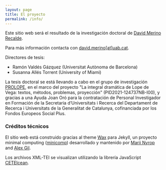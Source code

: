 ```yaml
---
layout: page
title: El proyecto
permalink: /info/
---
```



Este sitio web será el resultado de la investigación doctoral de [David Merino Recalde](https://dxvidmr.github.io).

Para más información contacta con [david.merino[at]uab.cat](mailto:david.merino@uab.cat).

Directores de tesis:
- Ramón Valdés Gázquez (Universitat Autònoma de Barcelona)
- Susanna Allés Torrent (University of Miami)

La tesis doctoral se está llevando a cabo en el grupo de investigación [PROLOPE](https://prolope.uab.cat/), en el marco del proyecto "La integral dramática de Lope de Vega: textos, métodos, problemas, proyección" (PID2021-124737NB-I00), y gracias a una Ayuda Joan Oró para la contratación de Personal Investigador en Formación de la Secretaria d’Universitats i Recerca del Departament de Recerca i Universitats de la Generalitat de Catalunya, cofinanciada por los Fondos Europeos Social Plus.

### Créditos técnicos
El sitio web está construido gracias al theme [Wax](https://github.com/minicomp/wax/) para Jekyll, un proyecto minimal computing ([minicomp](https://github.com/minicomp)) desarrollado y mantenido por [Marii Nyrop](https://marii.info/) and [Alex Gil](https://github.com/elotroalex). 

Los archivos XML-TEI se visualizan utilizando la librería JavaScript [CETEIcean](https://github.com/TEIC/CETEIcean). 